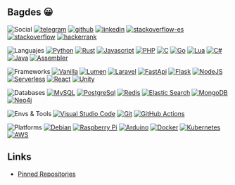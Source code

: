 ## Bagdes 😀

![Social](https://img.shields.io/badge/-Social%20links-24292E)
[![telegram](https://img.shields.io/badge/Telegram-@uselessscat-2CA5E0?logo=telegram&labelColor=24292E)](https://www.t.me/uselessscat)
[![github](https://img.shields.io/badge/Github-uselessscat-181717?logo=github&labelColor=24292E)](https://github.com/uselessscat)
[![linkedin](https://img.shields.io/badge/LinkedIn-ariecb-0077B5?logo=linkedin&labelColor=24292E&logoColor=0077B5)](https://www.linkedin.com/in/ariecb/)
[![stackoverflow-es](https://img.shields.io/badge/StackOverflow%20ES-uselessscat-FE7A16?logo=stackoverflow&labelColor=24292E)](https://es.stackoverflow.com/users/4617/uselessscat)
[![stackoverflow](https://img.shields.io/badge/StackOverflow-uselessscat-FE7A16?logo=stackoverflow&labelColor=24292E)](https://stackoverflow.com/users/6658955/uselessscat)
[![hackerrank](https://img.shields.io/badge/HackerRank-UselesssCat-2EC866?logo=hackerrank&labelColor=24292E)](https://www.hackerrank.com/UselesssCat)

![Languajes](https://img.shields.io/badge/-Languages-24292E)
[![Python](https://img.shields.io/badge/dynamic/json?label=Python&labelColor=24292E&logo=python&color=3776AB&suffix=%20Repos&query=$.total_count&url=https://api.github.com/search/repositories?q=user:uselessscat%2Btopic:python)](https://github.com/search?q=user:uselessscat%20topic:python)
[![Rust](https://img.shields.io/badge/dynamic/json?label=Rust&labelColor=24292E&logo=rust&color=111&suffix=%20Repos&query=$.total_count&url=https://api.github.com/search/repositories?q=user:uselessscat%2Btopic:rust)](https://github.com/search?q=user:uselessscat%20topic:rust)
[![Javascript](https://img.shields.io/badge/dynamic/json?label=Javascript&labelColor=24292E&logo=javascript&color=F7DF1E&suffix=%20Repos&query=$.total_count&url=https://api.github.com/search/repositories?q=user:uselessscat%2Btopic:javascript)](https://github.com/search?q=user:uselessscat%20topic:javascript)
[![PHP](https://img.shields.io/badge/dynamic/json?label=PHP&labelColor=24292E&logo=php&color=777BB4&suffix=%20Repos&query=$.total_count&url=https://api.github.com/search/repositories?q=user:uselessscat%2Btopic:php)](https://github.com/search?q=user:uselessscat%20topic:php)
[![C](https://img.shields.io/badge/dynamic/json?label=C&labelColor=24292E&logo=c&color=A8B9CC&suffix=%20Repos&query=$.total_count&url=https://api.github.com/search/repositories?q=user:uselessscat%2Btopic:c)](https://github.com/search?q=user:uselessscat%20topic:c)
[![Go](https://img.shields.io/badge/dynamic/json?label=Go&labelColor=24292E&logo=go&color=00ADD8&suffix=%20Repos&query=$.total_count&url=https://api.github.com/search/repositories?q=user:uselessscat%2Btopic:go)](https://github.com/search?q=user:uselessscat%20topic:go)
[![Lua](https://img.shields.io/badge/dynamic/json?label=Lua&labelColor=24292E&logo=lua&color=2C2D72&suffix=%20Repos&query=$.total_count&url=https://api.github.com/search/repositories?q=user:uselessscat%2Btopic:lua)](https://github.com/search?q=user:uselessscat%20topic:lua)
[![C#](https://img.shields.io/badge/dynamic/json?label=C%23&labelColor=24292E&logo=c-sharp&color=239120&suffix=%20Repos&query=$.total_count&url=https://api.github.com/search/repositories?q=user:uselessscat%2Btopic:csharp)](https://github.com/search?q=user:uselessscat%20topic:csharp)
[![Java](https://img.shields.io/badge/dynamic/json?label=Java&labelColor=24292E&logo=java&color=007396&suffix=%20Repos&query=$.total_count&url=https://api.github.com/search/repositories?q=user:uselessscat%2Btopic:java)](https://github.com/search?q=user:uselessscat%20topic:java)
[![Assembler](https://img.shields.io/badge/dynamic/json?label=Assembler&labelColor=24292E&logo=cog&color=777&suffix=%20Repos&query=$.total_count&url=https://api.github.com/search/repositories?q=user:uselessscat%2Btopic:assembler)](https://github.com/search?q=user:uselessscat%20topic:assembler)

![Frameworks](https://img.shields.io/badge/-Frameworks-24292E)
[![Vanilla](https://img.shields.io/badge/dynamic/json?label=Vanilla&labelColor=24292E&color=green&suffix=%20Repos&query=$.total_count&url=https://api.github.com/search/repositories?q=user:uselessscat%2Btopic:vanilla)](https://github.com/search?q=user:uselessscat%20topic:vanilla)
[![Lumen](https://img.shields.io/badge/dynamic/json?label=Lumen&labelColor=24292E&logo=lumen&color=E74430&suffix=%20Repos&query=$.total_count&url=https://api.github.com/search/repositories?q=user:uselessscat%2Btopic:lumen)](https://github.com/search?q=user:uselessscat%20topic:lumen)
[![Laravel](https://img.shields.io/badge/dynamic/json?label=Laravel&labelColor=24292E&logo=laravel&color=FF2D20&suffix=%20Repos&query=$.total_count&url=https://api.github.com/search/repositories?q=user:uselessscat%2Btopic:laravel)](https://github.com/search?q=user:uselessscat%20topic:laravel)
[![FastApi](https://img.shields.io/badge/dynamic/json?label=FastApi&labelColor=24292E&logo=fastapi&color=009688&suffix=%20Repos&query=$.total_count&url=https://api.github.com/search/repositories?q=user:uselessscat%2Btopic:fastapi)](https://github.com/search?q=user:uselessscat%20topic:fastapi)
[![Flask](https://img.shields.io/badge/dynamic/json?label=Flask&labelColor=24292E&logo=flask&color=111&suffix=%20Repos&query=$.total_count&url=https://api.github.com/search/repositories?q=user:uselessscat%2Btopic:flask)](https://github.com/search?q=user:uselessscat%20topic:flask)
[![NodeJS](https://img.shields.io/badge/dynamic/json?label=Node%20js&labelColor=24292E&logo=node.js&color=339933&suffix=%20Repos&query=$.total_count&url=https://api.github.com/search/repositories?q=user:uselessscat%2Btopic:nodejs)](https://github.com/search?q=user:uselessscat%20topic:nodejs)
[![Serverless](https://img.shields.io/badge/dynamic/json?label=Serverless&labelColor=24292E&logo=serverless&color=FD5750&suffix=%20Repos&query=$.total_count&url=https://api.github.com/search/repositories?q=user:uselessscat%2Btopic:serverless)](https://github.com/search?q=user:uselessscat%20topic:serverless)
[![React](https://img.shields.io/badge/dynamic/json?label=React&labelColor=24292E&logo=react&color=61DAFB&suffix=%20Repos&query=$.total_count&url=https://api.github.com/search/repositories?q=user:uselessscat%2Btopic:react)](https://github.com/search?q=user:uselessscat%20topic:react)
[![Unity](https://img.shields.io/badge/dynamic/json?label=Unity&labelColor=24292E&logo=unity&color=111&suffix=%20Repos&query=$.total_count&url=https://api.github.com/search/repositories?q=user:uselessscat%2Btopic:unity)](https://github.com/search?q=user:uselessscat%20topic:unity)

![Databases](https://img.shields.io/badge/-Databases-24292E)
[![MySQL](https://img.shields.io/badge/dynamic/json?label=MySQL&labelColor=24292E&logo=mysql&color=4479A1&suffix=%20Repos&query=$.total_count&url=https://api.github.com/search/repositories?q=user:uselessscat%2Btopic:mysql)](https://github.com/search?q=user:uselessscat%20topic:mysql)
[![PostgreSql](https://img.shields.io/badge/dynamic/json?label=PostgreSql&labelColor=24292E&logo=postgresql&logoColor=336791&color=336791&suffix=%20Repos&query=$.total_count&url=https://api.github.com/search/repositories?q=user:uselessscat%2Btopic:postgresql)](https://github.com/search?q=user:uselessscat%20topic:postgresql)
[![Redis](https://img.shields.io/badge/dynamic/json?label=Redis&labelColor=24292E&logo=redis&color=DC382D&suffix=%20Repos&query=$.total_count&url=https://api.github.com/search/repositories?q=user:uselessscat%2Btopic:redis)](https://github.com/search?q=user:uselessscat%20topic:redis)
[![Elastic Search](https://img.shields.io/badge/dynamic/json?label=Elastic%20Search&labelColor=24292E&logo=elasticsearch&color=005571&suffix=%20Repos&query=$.total_count&url=https://api.github.com/search/repositories?q=user:uselessscat%2Btopic:elasticsearch)](https://github.com/search?q=user:uselessscat%20topic:elasticsearch)
[![MongoDB](https://img.shields.io/badge/dynamic/json?label=MongoDB&labelColor=24292E&logo=mongodb&color=47A248&suffix=%20Repos&query=$.total_count&url=https://api.github.com/search/repositories?q=user:uselessscat%2Btopic:mongodb)](https://github.com/search?q=user:uselessscat%20topic:mongodb)
[![Neo4j](https://img.shields.io/badge/dynamic/json?label=Neo4j&labelColor=24292E&logo=neo4j&color=008CC1&suffix=%20Repos&query=$.total_count&url=https://api.github.com/search/repositories?q=user:uselessscat%2Btopic:neo4j)](https://github.com/search?q=user:uselessscat%20topic:neo4j)

![Envs & Tools](https://img.shields.io/badge/-Envs%20&%20Tools-24292E)
[![Visual Studio Code](https://img.shields.io/badge/dynamic/json?label=Visual%20Studio%20Code&labelColor=24292E&logo=visual-studio-code&logoColor=007ACC&color=007ACC&suffix=%20Repos&query=$.total_count&url=https://api.github.com/search/repositories?q=user:uselessscat%2Btopic:vscode)](https://github.com/search?q=user:uselessscat%20topic:vscode)
[![Git](https://img.shields.io/badge/dynamic/json?label=Git&labelColor=24292E&logo=git&color=F05032&suffix=%20Repos&query=$.total_count&url=https://api.github.com/search/repositories?q=user:uselessscat)](https://github.com/search?q=user:uselessscat)
[![GitHub Actions](https://img.shields.io/badge/dynamic/json?label=GitHub%20Actions&labelColor=24292E&logo=github-actions&color=2088FF&suffix=%20Repos&query=$.total_count&url=https://api.github.com/search/repositories?q=user:uselessscat%2Btopic:githubactions)](https://github.com/search?q=user:uselessscat%20topic:githubactions)

![Platforms](https://img.shields.io/badge/-Platforms-24292E)
[![Debian](https://img.shields.io/badge/dynamic/json?label=Debian&labelColor=24292E&logo=debian&logoColor=A81D33&color=A81D33&suffix=%20Repos&query=$.total_count&url=https://api.github.com/search/repositories?q=user:uselessscat%2Btopic:debian)](https://github.com/search?q=user:uselessscat%20topic:debian)
[![Raspberry Pi](https://img.shields.io/badge/dynamic/json?label=Raspberry%20Pi&labelColor=24292E&logo=raspberry-pi&logoColor=C51A4A&color=C51A4A&suffix=%20Repos&query=$.total_count&url=https://api.github.com/search/repositories?q=user:uselessscat%2Btopic:raspberrypi)](https://github.com/search?q=user:uselessscat%20topic:raspberrypi)
[![Arduino](https://img.shields.io/badge/dynamic/json?label=Arduino&labelColor=24292E&logo=arduino&color=00979D&suffix=%20Repos&query=$.total_count&url=https://api.github.com/search/repositories?q=user:uselessscat%2Btopic:arduino)](https://github.com/search?q=user:uselessscat%20topic:arduino)
[![Docker](https://img.shields.io/badge/dynamic/json?label=Docker&labelColor=24292E&logo=docker&color=2496ED&suffix=%20Repos&query=$.total_count&url=https://api.github.com/search/repositories?q=user:uselessscat%2Btopic:docker)](https://github.com/search?q=user:uselessscat%20topic:docker)
[![Kubernetes](https://img.shields.io/badge/dynamic/json?label=Kubernetes&labelColor=24292E&logo=kubernetes&color=326CE5&suffix=%20Repos&query=$.total_count&url=https://api.github.com/search/repositories?q=user:uselessscat%2Btopic:kubernetes)](https://github.com/search?q=user:uselessscat%20topic:kubernetes)
[![AWS](https://img.shields.io/badge/dynamic/json?label=AWS&labelColor=24292E&logo=amazon-aws&color=232F3E&suffix=%20Repos&query=$.total_count&url=https://api.github.com/search/repositories?q=user:uselessscat%2Btopic:aws)](https://github.com/search?q=user:uselessscat%20topic:aws)

## Links

- [Pinned Repositories](https://github.com/search?q=user:uselessscat%20topic:pinned)
